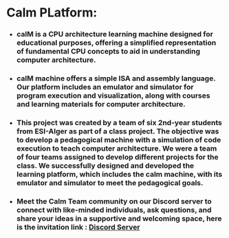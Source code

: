 # Calm PLatform:

- ###  calM is a CPU architecture learning machine designed for educational purposes, offering a simplified representation of fundamental CPU concepts to aid in understanding computer architecture.

- ###  calM machine offers a simple ISA and assembly language. Our platform includes an emulator and simulator for program execution and visualization, along with courses and learning materials for computer architecture.

- ### This project was created by a team of six 2nd-year students from ESI-Alger as part of a class project. The objective was to develop a pedagogical machine with a simulation of code execution to teach computer architecture. We were a team of four teams assigned to develop different projects for the class. We successfully designed and developed the learning platform, which includes the calm machine, with its emulator and simulator to meet the pedagogical goals.

- ### Meet the Calm Team community on our Discord server to connect with like-minded individuals, ask questions, and share your ideas in a supportive and welcoming space, here is the invitation link : [**Discord Server**](https://discord.com/invite/DNTfnHQFDm)

